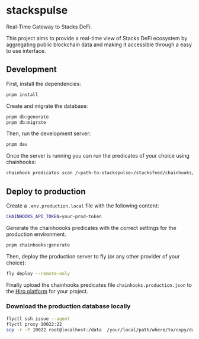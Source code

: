 # stackspulse

Real-Time Gateway to Stacks DeFi.

This project aims to provide a real-time view of Stacks DeFi ecosystem by aggregating public blockchain data and making it accessible through a easy to use interface.

## Development

First, install the dependencies:

```bash
pnpm install
```

Create and migrate the database:

```bash
pnpm db:generate
pnpm db:migrate
```

Then, run the development server:

```bash
pnpm dev
```

Once the server is running you can run the predicates of your choice using chainhooks:

```bash
chainhook predicates scan /<path-to-stackspulse>/stacksfeed/chainhooks/arkadiko/arkadiko-swap-v2-1.swap-x-for-y.json --mainnet
```

## Deploy to production

Create a `.env.production.local` file with the following content:

```bash
CHAINHOOKS_API_TOKEN=your-prod-token
```

Generate the chainhoooks predicates with the correct settings for the production environment.

```bash
pnpm chainhooks:generate
```

Then, deploy the production server to fly (or any other provider of your choice):

```bash
fly deploy --remote-only
```

Finally upload the chainhooks predicates file `chainhooks.production.json` to the [Hiro platform](https://platform.hiro.so/) for your project.

### Download the production database locally

```bash
flyctl ssh issue --agent
flyctl proxy 10022:22
scp -r -P 10022 root@localhost:/data  /your/local/path/where/to/copy/data
```
